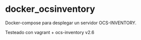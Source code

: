 # docker_ocsinventory

Docker-compose para desplegar un servidor OCS-INVENTORY.

Testeado con vagrant + ocs-inventory v2.6
